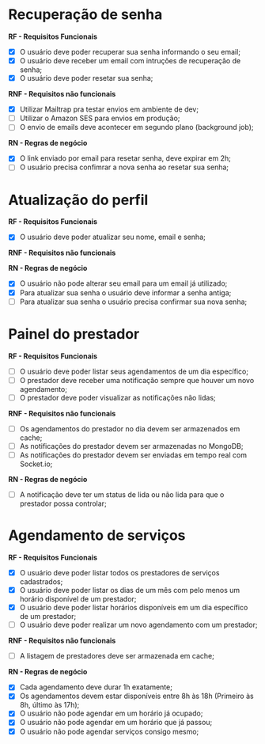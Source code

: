 # Recuperação de senha

**RF - Requisitos Funcionais**

- [x] O usuário deve poder recuperar sua senha informando o seu email;
- [x] O usuário deve receber um email com intruções de recuperação de senha;
- [x] O usuário deve poder resetar sua senha;

**RNF - Requisitos não funcionais**

- [x] Utilizar Mailtrap pra testar envios em ambiente de dev;
- [ ] Utilizar o Amazon SES para envios em produção;
- [ ] O envio de emails deve acontecer em segundo plano (background job);

**RN - Regras de negócio**

- [x] O link enviado por email para resetar senha, deve expirar em 2h;
- [ ] O usuário precisa confimrar a nova senha ao resetar sua senha;

# Atualização do perfil

**RF - Requisitos Funcionais**

- [x] O usuário deve poder atualizar seu nome, email e senha;

**RNF - Requisitos não funcionais**

**RN - Regras de negócio**

- [x] O usuário não pode alterar seu email para um email já utilizado;
- [x] Para atualizar sua senha o usuário deve informar a senha antiga;
- [ ] Para atualizar sua senha o usuário precisa confirmar sua nova senha;

# Painel do prestador

**RF - Requisitos Funcionais**

- [ ] O usuário deve poder listar seus agendamentos de um dia específico;
- [ ] O prestador deve receber uma notificação sempre que houver um novo agendamento;
- [ ] O prestador deve poder visualizar as notificações não lidas;

**RNF - Requisitos não funcionais**

- [ ] Os agendamentos do prestador no dia devem ser armazenados em cache;
- [ ] As notificações do prestador devem ser armazenadas no MongoDB;
- [ ] As notificações do prestador devem ser enviadas em tempo real com Socket.io;

**RN - Regras de negócio**

- [ ] A notificação deve ter um status de lida ou não lida para que o prestador possa controlar;

# Agendamento de serviços

**RF - Requisitos Funcionais**

- [x] O usuário deve poder listar todos os prestadores de serviços cadastrados;
- [x] O usuário deve poder listar os dias de um mês com pelo menos um horário disponível de um prestador;
- [x] O usuário deve poder listar horários disponíveis em um dia específico de um prestador;
- [ ] O usuário deve poder realizar um novo agendamento com um prestador;

**RNF - Requisitos não funcionais**

- [ ] A listagem de prestadores deve ser armazenada em cache;

**RN - Regras de negócio**

- [x] Cada agendamento deve durar 1h exatamente;
- [x] Os agendamentos devem estar disponíveis entre 8h às 18h (Primeiro às 8h, último às 17h);
- [x] O usuário não pode agendar em um horário já ocupado;
- [x] O usuário não pode agendar em um horário que já passou;
- [x] O usuário não pode agendar serviços consigo mesmo;
